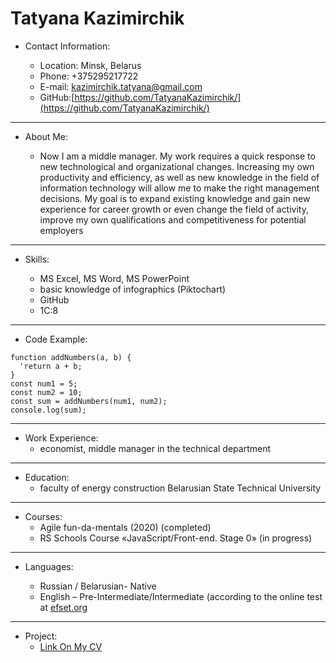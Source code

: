# Tatyana Kazimirchik

* Contact Information:

    + Location: Minsk, Belarus
    + Phone: +375295217722
    + E-mail: kazimirchik.tatyana@gmail.com
    + GitHub:[https://github.com/TatyanaKazimirchik/](https://github.com/TatyanaKazimirchik/)
           
---  

* About Me:

    + Now I am a middle manager. My work requires a quick response to new technological and organizational changes. Increasing my own productivity and efficiency, as well as new knowledge in the field of information technology will allow me to make the right management decisions. My goal is to expand existing knowledge and gain new experience for career growth or even change the field of activity, improve my own qualifications and competitiveness for potential employers  
  
--- 
 
* Skills:

    + MS Excel, MS Word, MS PowerPoint
    + basic knowledge of infographics (Piktochart)
    + GitHub
    + 1C:8
  
--- 

* Code Example:

```
function addNumbers(a, b) {
  'return a + b;
}
const num1 = 5;
const num2 = 10;
const sum = addNumbers(num1, num2);
console.log(sum);
```  
--- 

* Work Experience:
     + economist, middle manager in the technical department
  
--- 

* Education:
    + faculty of energy construction Belarusian State Technical University
  
--- 

* Courses:
    + Agile fun-da-mentals (2020) (completed)
    + RS Schools Course «JavaScript/Front-end. Stage 0» (in progress)
  
--- 

* Languages:

    + Russian / Belarusian- Native
    + English – Pre-Intermediate/Intermediate (according to the online test at [efset.org](https://www.efset.org/)
  
--- 

* Project:
    + [Link On My CV](https://tatyanakazimirchik.github.io/rsschool-cv/cv)

